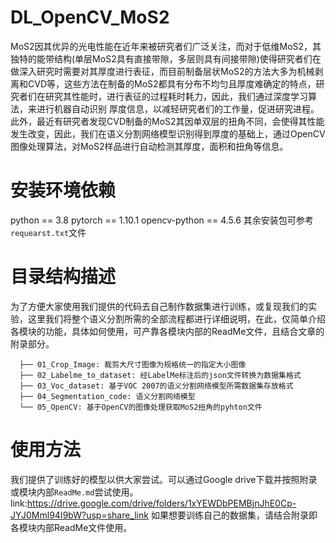 # DL_OpenCV_MoS2
MoS2因其优异的光电性能在近年来被研究者们广泛关注，而对于低维MoS2，其独特的能带结构(单层MoS2具有直接带隙，多层则具有间接带隙)使得研究者们在做深入研究时需要对其厚度进行表征，而目前制备层状MoS2的方法大多为机械剥离和CVD等，这些方法在制备的MoS2都具有分布不均匀且厚度难确定的特点，研究者们在研究其性能时，进行表征的过程耗时耗力，因此，我们通过深度学习算法，来进行机器自动识别
厚度信息，以减轻研究者们的工作量，促进研究进程。此外，最近有研究者发现CVD制备的MoS2其因单双层的扭角不同，会使得其性能发生改变，因此，我们在语义分割网络模型识别得到厚度的基础上，通过OpenCV图像处理算法，对MoS2样品进行自动检测其厚度，面积和扭角等信息。

# 安装环境依赖
python == 3.8
pytorch == 1.10.1
opencv-python == 4.5.6
其余安装包可参考```requearst.txt```文件

# 目录结构描述
为了方便大家使用我们提供的代码去自己制作数据集进行训练，或复现我们的实验，这里我们将整个语义分割所需的全部流程都进行详细说明，在此，仅简单介绍各模块的功能，具体如何使用，可产靠各模块内部的ReadMe文件，且结合文章的附录部分。
```
  ├── 01_Crop_Image: 裁剪大尺寸图像为规格统一的指定大小图像
  ├── 02_Labelme_to_dataset: 经LabelMe标注后的json文件转换为数据集格式
  ├── 03_Voc_dataset: 基于VOC 2007的语义分割网络模型所需数据集存放格式
  ├── 04_Segmentation_code: 语义分割网络模型
  └── 05_OpenCV: 基于OpenCV的图像处理获取MoS2扭角的pyhton文件
```

# 使用方法
  我们提供了训练好的模型以供大家尝试。可以通过Google drive下载并按照附录或模块内部`ReadMe.md`尝试使用。
  link:https://drive.google.com/drive/folders/1xYEWDbPEMBjnJhE0Cp-JYJ0Mml94I9bW?usp=share_link
  如果想要训练自己的数据集，请结合附录即各模块内部ReadMe文件使用。
